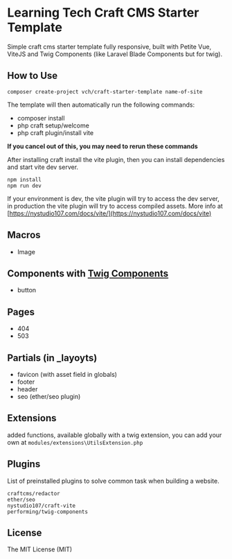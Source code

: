 # Learning Tech Craft CMS Starter Template

Simple craft cms starter template fully responsive, built with Petite Vue, ViteJS and Twig Components (like Laravel Blade Components but for twig).

## How to Use
```
composer create-project vch/craft-starter-template name-of-site
```

The template will then automatically run the following commands:
- composer install
- php craft setup/welcome
- php craft plugin/install vite

**If you cancel out of this, you may need to rerun these commands**

After installing craft install the vite plugin, then you can install dependencies and start vite dev server.
```
npm install
npm run dev
```

If your environment is dev, the vite plugin will try to access the dev server, in production the vite plugin will try to access compiled assets. More info at [https://nystudio107.com/docs/vite/](https://nystudio107.com/docs/vite)

## Macros
- Image

## Components with [Twig Components](https://github.com/giorgiopogliani/twig-components)
- button


## Pages
- 404
- 503

## Partials (in _layoyts)
- favicon (with asset field in globals)
- footer
- header
- seo (ether/seo plugin)

## Extensions
added functions, available globally with a twig extension, you can add your own at `modules/extensions\UtilsExtension.php`


## Plugins

List of preinstalled plugins to solve common task when building a website.
``` 
craftcms/redactor 
ether/seo 
nystudio107/craft-vite
performing/twig-components 
```

## License

The MIT License (MIT)
